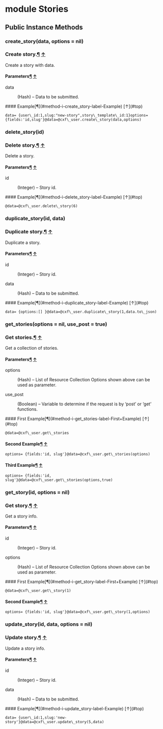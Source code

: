 # module Stories [](#module-Stories) [](#top)
 ## Public Instance Methods
 ### create_story(data, options = nil) [](#method-i-create_story)
 ### Create story.[¶](#method-i-create_story-label-Create+story.) [↑](#top)

Create a story with data.

#### Parameters[¶](#method-i-create_story-label-Parameters) [↑](#top)
<dl class="rdoc-list note-list">
<dt>data
</dt>
<dd>
<p>(Hash) – Data to be submitted.</p>
</dd>
</dl>
#### Example[¶](#method-i-create_story-label-Example) [↑](#top)

```
data= {user\_id:1,slug:"new-story",story\_template\_id:1}options= {fields:'id,slug'}@data=@cxf\_user.create\_story(data,options)
```
 ### delete_story(id) [](#method-i-delete_story)
 ### Delete story.[¶](#method-i-delete_story-label-Delete+story.) [↑](#top)

Delete a story.

#### Parameters[¶](#method-i-delete_story-label-Parameters) [↑](#top)
<dl class="rdoc-list note-list">
<dt>id
</dt>
<dd>
<p>(Integer) – Story id.</p>
</dd>
</dl>
#### Example[¶](#method-i-delete_story-label-Example) [↑](#top)

```
@data=@cxf\_user.delete\_story(6)
```
 ### duplicate_story(id, data) [](#method-i-duplicate_story)
 ### Duplicate story.[¶](#method-i-duplicate_story-label-Duplicate+story.) [↑](#top)

Duplicate a story.

#### Parameters[¶](#method-i-duplicate_story-label-Parameters) [↑](#top)
<dl class="rdoc-list note-list">
<dt>id
</dt>
<dd>
<p>(Integer) – Story id.</p>
</dd>
<dt>data
</dt>
<dd>
<p>(Hash) – Data to be submitted.</p>
</dd>
</dl>
#### Example[¶](#method-i-duplicate_story-label-Example) [↑](#top)

```
data= {options:[] }@data=@cxf\_user.duplicate\_story(1,data.to\_json)
```
 ### get_stories(options = nil, use_post = true) [](#method-i-get_stories)
 ### Get stories.[¶](#method-i-get_stories-label-Get+stories.) [↑](#top)

Get a collection of stories.

#### Parameters[¶](#method-i-get_stories-label-Parameters) [↑](#top)
<dl class="rdoc-list note-list">
<dt>options
</dt>
<dd>
<p>(Hash) – List of Resource Collection Options shown above can be used as parameter.</p>
</dd>
<dt>use_post
</dt>
<dd>
<p>(Boolean) – Variable to determine if the request is by ‘post’ or ‘get’ functions.</p>
</dd>
</dl>
#### First Example[¶](#method-i-get_stories-label-First+Example) [↑](#top)

```
@data=@cxf\_user.get\_stories
```

#### Second Example[¶](#method-i-get_stories-label-Second+Example) [↑](#top)

```
options= {fields:'id, slug'}@data=@cxf\_user.get\_stories(options)
```

#### Third Example[¶](#method-i-get_stories-label-Third+Example) [↑](#top)

```
options= {fields:'id, slug'}@data=@cxf\_user.get\_stories(options,true)
```
 ### get_story(id, options = nil) [](#method-i-get_story)
 ### Get story.[¶](#method-i-get_story-label-Get+story.) [↑](#top)

Get a story info.

#### Parameters[¶](#method-i-get_story-label-Parameters) [↑](#top)
<dl class="rdoc-list note-list">
<dt>id
</dt>
<dd>
<p>(Integer) – Story id.</p>
</dd>
<dt>options
</dt>
<dd>
<p>(Hash) – List of Resource Collection Options shown above can be used as parameter.</p>
</dd>
</dl>
#### First Example[¶](#method-i-get_story-label-First+Example) [↑](#top)

```
@data=@cxf\_user.get\_story(1)
```

#### Second Example[¶](#method-i-get_story-label-Second+Example) [↑](#top)

```
options= {fields:'id, slug'}@data=@cxf\_user.get\_story(1,options)
```
 ### update_story(id, data, options = nil) [](#method-i-update_story)
 ### Update story.[¶](#method-i-update_story-label-Update+story.) [↑](#top)

Update a story info.

#### Parameters[¶](#method-i-update_story-label-Parameters) [↑](#top)
<dl class="rdoc-list note-list">
<dt>id
</dt>
<dd>
<p>(Integer) – Story id.</p>
</dd>
<dt>data
</dt>
<dd>
<p>(Hash) – Data to be submitted.</p>
</dd>
</dl>
#### Example[¶](#method-i-update_story-label-Example) [↑](#top)

```
data= {user\_id:1,slug:'new-story'}@data=@cxf\_user.update\_story(5,data)
```
 